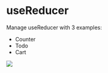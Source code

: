 # useReducer

Manage useReducer with 3 examples:

- Counter
- Todo
- Cart

![](https://i.ibb.co/0DM808T/use-REDUCER.png)
